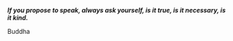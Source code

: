 _**If you propose to speak, always ask yourself, is it true, is it necessary, is it kind.**_

Buddha